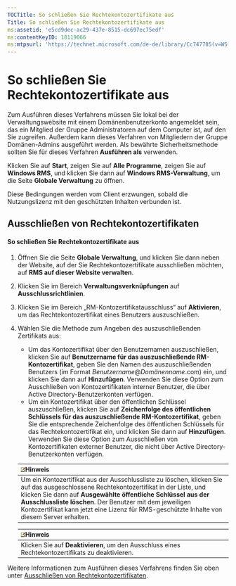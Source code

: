 ```yaml
---
TOCTitle: So schließen Sie Rechtekontozertifikate aus
Title: So schließen Sie Rechtekontozertifikate aus
ms:assetid: 'e5cd9dec-ac29-437e-8515-dc697ec75edf'
ms:contentKeyID: 18119066
ms:mtpsurl: 'https://technet.microsoft.com/de-de/library/Cc747785(v=WS.10)'
---
```


So schließen Sie Rechtekontozertifikate aus
===========================================

Zum Ausführen dieses Verfahrens müssen Sie lokal bei der Verwaltungswebsite mit einem Domänenbenutzerkonto angemeldet sein, das ein Mitglied der Gruppe Administratoren auf dem Computer ist, auf den Sie zugreifen. Außerdem kann dieses Verfahren von Mitgliedern der Gruppe Domänen-Admins ausgeführt werden. Als bewährte Sicherheitsmethode sollten Sie für dieses Verfahren **Ausführen als** verwenden.

Klicken Sie auf **Start**, zeigen Sie auf **Alle Programme**, zeigen Sie auf **Windows RMS**, und klicken Sie dann auf **Windows RMS-Verwaltung**, um die Seite **Globale Verwaltung** zu öffnen.

Diese Bedingungen werden vom Client erzwungen, sobald die Nutzungslizenz mit den geschützten Inhalten verbunden ist.

Ausschließen von Rechtekontozertifikaten
----------------------------------------

#### So schließen Sie Rechtekontozertifikate aus

1.  Öffnen Sie die Seite **Globale Verwaltung**, und klicken Sie dann neben der Website, auf der Sie Rechtekontozertifikate ausschließen möchten, auf **RMS auf dieser Website verwalten**.

2.  Klicken Sie im Bereich **Verwaltungsverknüpfungen** auf **Ausschlussrichtlinien**.

3.  Klicken Sie im Bereich „RM-Kontozertifikatausschluss“ auf **Aktivieren**, um das Rechtekontozertifikat eines Benutzers auszuschließen.

4.  Wählen Sie die Methode zum Angeben des auszuschließenden Zertifikats aus:

    -   Um das Kontozertifikat über den Benutzernamen auszuschließen, klicken Sie auf **Benutzername für das auszuschließende RM-Kontozertifikat**, geben Sie den Namen des auszuschließenden Benutzers (im Format *Benutzername*@*Domänenname*.com) ein, und klicken Sie dann auf **Hinzufügen**. Verwenden Sie diese Option zum Ausschließen von Kontozertifikaten interner Benutzer, die über Active Directory-Benutzerkonten verfügen.
    -   Um ein Kontozertifikat über den öffentlichen Schlüssel auszuschließen, klicken Sie auf **Zeichenfolge des öffentlichen Schlüssels für das auszuschließende RM-Kontozertifikat**, geben Sie die entsprechende Zeichenfolge des öffentlichen Schlüssels für das Rechtekontozertifikat ein, und klicken Sie dann auf **Hinzufügen**. Verwenden Sie diese Option zum Ausschließen von Kontozertifikaten externer Benutzer, die nicht über Active Directory-Benutzerkonten verfügen.

    | ![](images/Cc747785.note(WS.10).gif)Hinweis                                                                                                                                                                                                                                                                                         |
    |------------------------------------------------------------------------------------------------------------------------------------------------------------------------------------------------------------------------------------------------------------------------------------------------------------------------------------------------------------------|
    | Um ein Kontozertifikat aus der Ausschlussliste zu löschen, klicken Sie auf das ausgeschlossene Rechtekontozertifikat in der Liste, und klicken Sie dann auf **Ausgewählte öffentliche Schlüssel aus der Ausschlussliste löschen**. Der Benutzer mit dem jeweiligen Kontozertifikat kann jetzt eine Lizenz für RMS-geschützte Inhalte von diesem Server erhalten. |

    | ![](images/Cc747785.note(WS.10).gif)Hinweis                          |
    |---------------------------------------------------------------------------------------------------|
    | Klicken Sie auf **Deaktivieren**, um den Ausschluss eines Rechtekontozertifikats zu deaktivieren. |

Weitere Informationen zum Ausführen dieses Verfahrens finden Sie oben unter [Ausschließen von Rechtekontozertifikaten](https://technet.microsoft.com/cba5e901-942c-4d06-9865-e6c4648c95e6).

